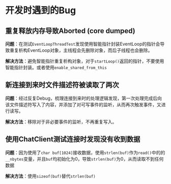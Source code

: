 # 开发时遇到的Bug
## 重复释放内存导致Aborted (core dumped)
**问题**：在测试`EventLoopThreadTest`发现使用智能指针封装EventLoop的指针会导致重复析构EventLoop对象，主线程会先删除对象，而后子线程也会删除。

**解决方法**：避免智能指针重复析构对象，对于`startLoop()`返回的指针，不要使用智能指针封装。或者使用`enable_shared_from_this`

## 新连接到来时文件描述符被读取了两次
**问题**：经过反复Debug，梳理连接到来时的处理逻辑发现，第一次处理完成后向该文件描述符写入了内容，并添加了对可写事件的监听，从而再次触发事件，又进行读写。

**解决方法**：移除对于非必要事件的监听，不再重复写入。


## 使用ChatClient测试连接时发现没有收到数据
**问题**：因为使用了`char buf[1024]`接收数据，使用`strlen(buf)`作为`read()`中的的`__nbytes`变量，并且`buf`均初始化为0，导致`strlen(buf)`为0，从而读取不到任何数据

**解决方法**：使用`sizeof(buf)`替代`strlen(buf)`


